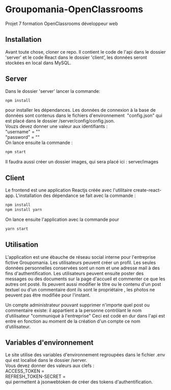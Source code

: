 # Groupomania-OpenClassrooms
Projet 7 formation OpenClassrooms développeur web 
## Installation
Avant toute chose, cloner ce repo. Il contient le code de l'api dans le dossier 'server' et le code React dans le dossier 'client’, les données seront stockées en local dans MySQL.
## Server
Dans le dossier 'server' lancer la commande:
```bash
npm install
```
pour installer les dépendances.
Les données de connexion à la base de données sont contenus dans le fichiers d'environnement   "config.json" qui est placé dans le dossier /server/config/config.json.</br>
Vouzs devez donner une valeur aux identifiants :</br>
"username" = ""</br>
"password" = ""</br>
On lance ensuite la commande : 
```bash
npm start
```
Il faudra aussi créer un dossier images, qui sera placé ici : server/images
## Client
Le frontend est une application Reactjs créée avec l'utilitaire create-react-app. 
L'installation des dépendance se fait avec la commande :
```bash
npm install 
npm install yarn
```
On lance ensuite l'application avec la commande pour
```bash
yarn start
```
## Utilisation
L'application est une ébauche de réseau social interne pour l'entreprise fictive Groupomania.
Les utilisateurs peuvent créer un profil. Les seules données personnelles conservées sont un nom et une adresse mail à des fins d'authentification.
Les utilisateurs peuvent ensuite poster des messages ou des documents sur la page d'accueil et commenter ce que les autres ont posté. Ils peuvent aussi modifier le titre ou le contenu d'un post textuel ou d'un commentaire dont ils sont le propriétaire , les photos ne peuvent pas être modifiée pour l'instant.

Un compte administrateur pouvant supprimer n'importe quel post ou commentaire existe: il appartient a la personne contrôlant le nom d’utilisateur "communiqué à l'entreprise" Ceci est codé en dur dans l'api est entre en fonction au moment de la création d'un compte ce nom d’utilisateur.

## Variables d'environnement

Le site utilise des variables d'environnement regroupées dans le fichier .env  qui est localisé dans le dossier /server.</br>
Vous devez donner des valeurs aux clefs :</br>
ACCESS_TOKEN =</br>
REFRESH_TOKEN-SECRET =</br>
qui permettent  à jsonwebtoken de créer des tokens d'authentification.
